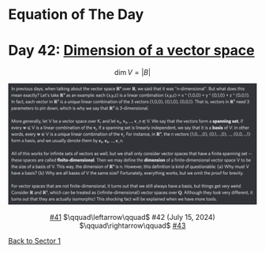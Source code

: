 # Equation of The Day

# Day 42: [Dimension of a vector space](https://en.wikipedia.org/wiki/Dimension_(vector_space))

$$\dim V=|B|$$

<picture><img alt="Day 42" src="0042.png"></picture>

<center><a href="0041.html">#41</a> $\qquad\leftarrow\qquad$ #42 (July 15, 2024) $\qquad\rightarrow\qquad$ <a href="0043.html">#43</a></center>

[Back to Sector 1](../0-63.md)

<script data-goatcounter="https://zswu.goatcounter.com/count" async src="//gc.zgo.at/count.js"></script>
<script src="https://utteranc.es/client.js" repo="12AbBa/eotd" issue-term="pathname" theme="github-light" crossorigin="anonymous" async> </script>